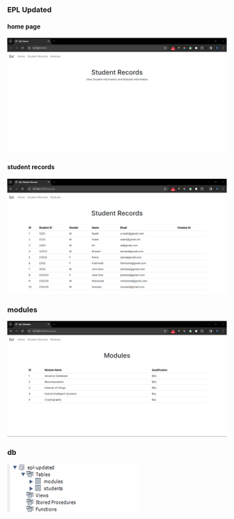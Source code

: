 ### EPL Updated


#### home page
![image](home.png)


#### student records
![image](records.png)

### modules
![image](modules.png)

### db
![image](db.png)